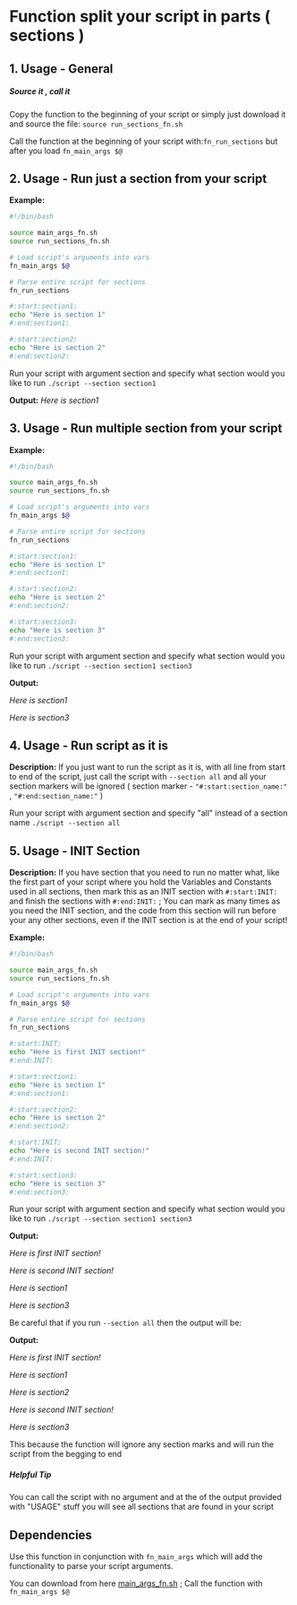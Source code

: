 # Function split your script in parts ( sections )
## 1. Usage - General
##### Source it , call it
Copy the function to the beginning of your script or simply just download it and source the file:
`source run_sections_fn.sh`

Call the function at the beginning of your script with:`fn_run_sections` but after you load `fn_main_args $@`
## 2. Usage - Run just a section from your script
**Example:**
```bash
#!/bin/bash

source main_args_fn.sh
source run_sections_fn.sh

# Load script's arguments into vars
fn_main_args $@

# Parse entire script for sections
fn_run_sections

#:start:section1:
echo "Here is section 1"
#:end:section1:

#:start:section2:
echo "Here is section 2"
#:end:section2:
```
Run your script with argument section and specify what section would you like to run
`./script --section section1`

**Output:** *Here is section1*

## 3. Usage - Run multiple section from your script
**Example:**
```bash
#!/bin/bash

source main_args_fn.sh
source run_sections_fn.sh

# Load script's arguments into vars
fn_main_args $@

# Parse entire script for sections
fn_run_sections

#:start:section1:
echo "Here is section 1"
#:end:section1:

#:start:section2:
echo "Here is section 2"
#:end:section2:

#:start:section3:
echo "Here is section 3"
#:end:section3:

```
Run your script with argument section and specify what section would you like to run
`./script --section section1 section3`

**Output:** 

*Here is section1*

*Here is section3*

## 4. Usage - Run script as it is
**Description:** 
If you just want to run the script as it is, with all line from start to end of the script, just call the script with `--section all` and all your section markers will be ignored ( section marker - `"#:start:section_name:"` , `"#:end:section_name:"` )

Run your script with argument section and specify "all" instead of a section name
`./script --section all`

## 5. Usage - INIT Section
**Description:** 
If you have section that you need to run no matter what, like the first part of your script where you hold the Variables and Constants used in all sections, then mark this as an INIT section with `#:start:INIT:` and finish the sections with `#:end:INIT:` ;
You can mark as many times as you need the INIT section, and the code from this section will run before your any other sections, even if the INIT section is at the end of your script!

**Example:**
```bash
#!/bin/bash

source main_args_fn.sh
source run_sections_fn.sh

# Load script's arguments into vars
fn_main_args $@

# Parse entire script for sections
fn_run_sections

#:start:INIT:
echo "Here is first INIT section!"
#:end:INIT:

#:start:section1:
echo "Here is section 1"
#:end:section1:

#:start:section2:
echo "Here is section 2"
#:end:section2:

#:start:INIT:
echo "Here is second INIT section!"
#:end:INIT:

#:start:section3:
echo "Here is section 3"
#:end:section3:

```
Run your script with argument section and specify what section would you like to run
`./script --section section1 section3`

**Output:** 

*Here is first INIT section!*

*Here is second INIT section!*

*Here is section1*

*Here is section3*

Be careful that if you run `--section all` then the output will be:

**Output:** 

*Here is first INIT section!*

*Here is section1*

*Here is section2*

*Here is second INIT section!*

*Here is section3*

This because the function will ignore any section marks and will run the script from the begging to end

##### Helpful Tip
You can call the script with no argument and at the of the output provided with "USAGE" stuff you will see all sections that are found in your script

## Dependencies 
Use this function in conjunction with `fn_main_args` which will add the functionality to parse your script arguments.

You can download from here [main_args_fn.sh](snippets/4) ; Call the function with `fn_main_args $@`
